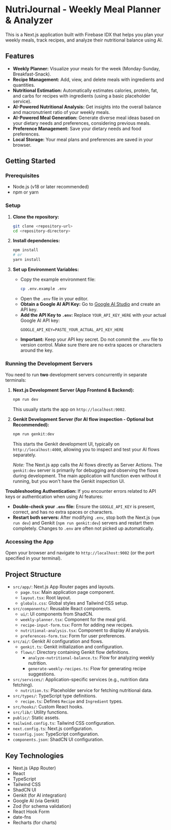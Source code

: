 # NutriJournal - Weekly Meal Planner & Analyzer

This is a Next.js application built with Firebase IDX that helps you plan your weekly meals, track recipes, and analyze their nutritional balance using AI.

## Features

*   **Weekly Planner:** Visualize your meals for the week (Monday-Sunday, Breakfast-Snack).
*   **Recipe Management:** Add, view, and delete meals with ingredients and quantities.
*   **Nutritional Estimation:** Automatically estimates calories, protein, fat, and carbs for recipes with ingredients (using a basic placeholder service).
*   **AI-Powered Nutritional Analysis:** Get insights into the overall balance and macronutrient ratio of your weekly meals.
*   **AI-Powered Meal Generation:** Generate diverse meal ideas based on your dietary needs and preferences, considering previous meals.
*   **Preference Management:** Save your dietary needs and food preferences.
*   **Local Storage:** Your meal plans and preferences are saved in your browser.

## Getting Started

### Prerequisites

*   Node.js (v18 or later recommended)
*   npm or yarn

### Setup

1.  **Clone the repository:**
    ```bash
    git clone <repository-url>
    cd <repository-directory>
    ```

2.  **Install dependencies:**
    ```bash
    npm install
    # or
    yarn install
    ```

3.  **Set up Environment Variables:**
    *   Copy the example environment file:
        ```bash
        cp .env.example .env
        ```
    *   Open the `.env` file in your editor.
    *   **Obtain a Google AI API Key:** Go to [Google AI Studio](https://aistudio.google.com/app/apikey) and create an API key.
    *   **Add the API Key to `.env`:** Replace `YOUR_API_KEY_HERE` with your actual Google AI API key:
        ```env
        GOOGLE_API_KEY=PASTE_YOUR_ACTUAL_API_KEY_HERE
        ```
    *   **Important:** Keep your API key secret. Do not commit the `.env` file to version control. Make sure there are no extra spaces or characters around the key.

### Running the Development Servers

You need to run **two** development servers concurrently in separate terminals:

1.  **Next.js Development Server (App Frontend & Backend):**
    ```bash
    npm run dev
    ```
    This usually starts the app on `http://localhost:9002`.

2.  **Genkit Development Server (for AI flow inspection - Optional but Recommended):**
    ```bash
    npm run genkit:dev
    ```
    This starts the Genkit development UI, typically on `http://localhost:4000`, allowing you to inspect and test your AI flows separately.

    *Note:* The Next.js app calls the AI flows directly as Server Actions. The `genkit:dev` server is primarily for debugging and observing the flows during development. The main application will function even without it running, but you won't have the Genkit inspection UI.

**Troubleshooting Authentication:** If you encounter errors related to API keys or authentication when using AI features:
*   **Double-check your `.env` file:** Ensure the `GOOGLE_API_KEY` is present, correct, and has no extra spaces or characters.
*   **Restart both servers:** After modifying `.env`, stop both the Next.js (`npm run dev`) and Genkit (`npm run genkit:dev`) servers and restart them completely. Changes to `.env` are often not picked up automatically.

### Accessing the App

Open your browser and navigate to `http://localhost:9002` (or the port specified in your terminal).

## Project Structure

*   `src/app/`: Next.js App Router pages and layouts.
    *   `page.tsx`: Main application page component.
    *   `layout.tsx`: Root layout.
    *   `globals.css`: Global styles and Tailwind CSS setup.
*   `src/components/`: Reusable React components.
    *   `ui/`: UI components from ShadCN.
    *   `weekly-planner.tsx`: Component for the meal grid.
    *   `recipe-input-form.tsx`: Form for adding new recipes.
    *   `nutritional-analysis.tsx`: Component to display AI analysis.
    *   `preferences-form.tsx`: Form for user preferences.
*   `src/ai/`: Genkit AI configuration and flows.
    *   `genkit.ts`: Genkit initialization and configuration.
    *   `flows/`: Directory containing Genkit flow definitions.
        *   `analyze-nutritional-balance.ts`: Flow for analyzing weekly nutrition.
        *   `generate-weekly-recipes.ts`: Flow for generating recipe suggestions.
*   `src/services/`: Application-specific services (e.g., nutrition data fetching).
    *   `nutrition.ts`: Placeholder service for fetching nutritional data.
*   `src/types/`: TypeScript type definitions.
    *   `recipe.ts`: Defines `Recipe` and `Ingredient` types.
*   `src/hooks/`: Custom React hooks.
*   `src/lib/`: Utility functions.
*   `public/`: Static assets.
*   `tailwind.config.ts`: Tailwind CSS configuration.
*   `next.config.ts`: Next.js configuration.
*   `tsconfig.json`: TypeScript configuration.
*   `components.json`: ShadCN UI configuration.

## Key Technologies

*   Next.js (App Router)
*   React
*   TypeScript
*   Tailwind CSS
*   ShadCN UI
*   Genkit (for AI integration)
*   Google AI (via Genkit)
*   Zod (for schema validation)
*   React Hook Form
*   date-fns
*   Recharts (for charts)
